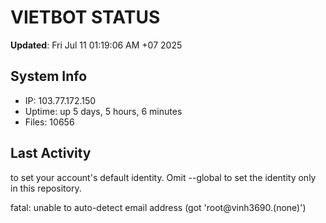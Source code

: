 # VIETBOT STATUS
**Updated**: Fri Jul 11 01:19:06 AM +07 2025

## System Info
- IP: 103.77.172.150
- Uptime: up 5 days, 5 hours, 6 minutes
- Files: 10656

## Last Activity

to set your account's default identity.
Omit --global to set the identity only in this repository.

fatal: unable to auto-detect email address (got 'root@vinh3690.(none)')
